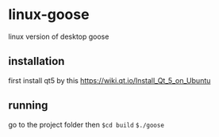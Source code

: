 # linux-goose
linux version of desktop goose

## installation
first install qt5 by this https://wiki.qt.io/Install_Qt_5_on_Ubuntu

## running
go to the project folder then
`$cd build`
`$./goose`
